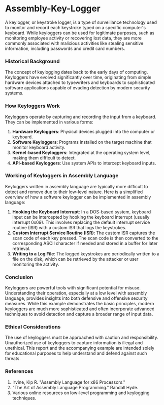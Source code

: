 # Assembly-Key-Logger
 
A keylogger, or keystroke logger, is a type of surveillance technology used to monitor and record each keystroke typed on a specific computer's keyboard. While keyloggers can be used for legitimate purposes, such as monitoring employee activity or recovering lost data, they are more commonly associated with malicious activities like stealing sensitive information, including passwords and credit card numbers.

### Historical Background

The concept of keylogging dates back to the early days of computing. Keyloggers have evolved significantly over time, originating from simple hardware devices attached to typewriters and keyboards to sophisticated software applications capable of evading detection by modern security systems.

### How Keyloggers Work

Keyloggers operate by capturing and recording the input from a keyboard. They can be implemented in various forms:

1. **Hardware Keyloggers**: Physical devices plugged into the computer or keyboard.
2. **Software Keyloggers**: Programs installed on the target machine that monitor keyboard activity.
3. **Kernel-based Keyloggers**: Integrated at the operating system level, making them difficult to detect.
4. **API-based Keyloggers**: Use system APIs to intercept keyboard inputs.

### Working of Keyloggers in Assembly Language

Keyloggers written in assembly language are typically more difficult to detect and remove due to their low-level nature. Here is a simplified overview of how a software keylogger can be implemented in assembly language:

1. **Hooking the Keyboard Interrupt**: In a DOS-based system, keyboard input can be intercepted by hooking the keyboard interrupt (usually interrupt 0x09). This involves replacing the default interrupt service routine (ISR) with a custom ISR that logs the keystrokes.
2. **Custom Interrupt Service Routine (ISR)**: The custom ISR captures the scan code of each key pressed. The scan code is then converted to the corresponding ASCII character if needed and stored in a buffer for later retrieval.
3. **Writing to a Log File**: The logged keystrokes are periodically written to a file on the disk, which can be retrieved by the attacker or user monitoring the activity.


### Conclusion

Keyloggers are powerful tools with significant potential for misuse. Understanding their operation, especially at a low level with assembly language, provides insights into both defensive and offensive security measures. While this example demonstrates the basic principles, modern keyloggers are much more sophisticated and often incorporate advanced techniques to avoid detection and capture a broader range of input data.

### Ethical Considerations

The use of keyloggers must be approached with caution and responsibility. Unauthorized use of keyloggers to capture information is illegal and unethical. This report and the accompanying example are intended solely for educational purposes to help understand and defend against such threats.

### References

1. Irvine, Kip R. "Assembly Language for x86 Processors."
2. "The Art of Assembly Language Programming." Randall Hyde.
3. Various online resources on low-level programming and keylogging techniques.
